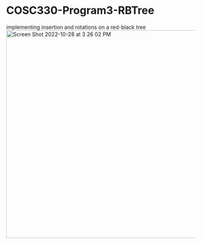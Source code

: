 # COSC330-Program3-RBTree
implementing insertion and rotations on a red-black tree
<img width="553" alt="Screen Shot 2022-10-28 at 3 26 02 PM" src="https://user-images.githubusercontent.com/89610576/198726327-c9298cf5-7ada-4b26-9838-9cad2b9a292c.png">
